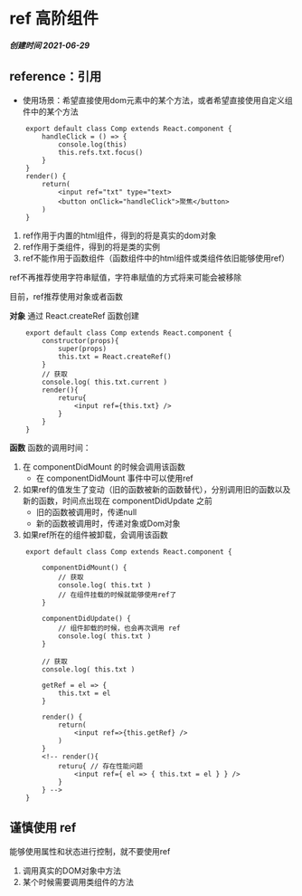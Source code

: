 # ref 高阶组件
***创建时间 2021-06-29***

## reference：引用
+ 使用场景：希望直接使用dom元素中的某个方法，或者希望直接使用自定义组件中的某个方法
```
    export default class Comp extends React.component {
        handleClick = () => {
            console.log(this)
            this.refs.txt.focus()
        }
    }
    render() {
        return(
            <input ref="txt" type="text>
            <button onClick="handleClick">聚焦</button>
        )
    }

```
1. ref作用于内置的html组件，得到的将是真实的dom对象
2. ref作用于类组件，得到的将是类的实例
3. ref不能作用于函数组件（函数组件中的html组件或类组件依旧能够使用ref）


ref不再推荐使用字符串赋值，字符串赋值的方式将来可能会被移除

目前，ref推荐使用对象或者函数

**对象**
通过 React.createRef 函数创建
```
    export default class Comp extends React.component {
        constructor(props){
            super(props)
            this.txt = React.createRef()
        }
        // 获取
        console.log( this.txt.current )
        render(){
            returu{
                <input ref={this.txt} />
            }
        }
    }
```

**函数**
函数的调用时间：
1. 在 componentDidMount 的时候会调用该函数
    + 在 componentDidMount 事件中可以使用ref
2. 如果ref的值发生了变动（旧的函数被新的函数替代），分别调用旧的函数以及新的函数，时间点出现在 componentDidUpdate 之前
    + 旧的函数被调用时，传递null
    + 新的函数被调用时，传递对象或Dom对象
3. 如果ref所在的组件被卸载，会调用该函数
```
    export default class Comp extends React.component {

        componentDidMount() {
            // 获取
            console.log( this.txt )
            // 在组件挂载的时候就能够使用ref了
        }

        componentDidUpdate() {
            // 组件卸载的时候，也会再次调用 ref
            console.log( this.txt )
        }

        // 获取
        console.log( this.txt )

        getRef = el => {
            this.txt = el
        }

        render() {
            return(
                <input ref=>{this.getRef} />
            )
        }
        <!-- render(){
            returu{ // 存在性能问题
                <input ref={ el => { this.txt = el } } />
            }
        } -->
    }

```

## 谨慎使用 ref
能够使用属性和状态进行控制，就不要使用ref

1. 调用真实的DOM对象中方法
2. 某个时候需要调用类组件的方法




